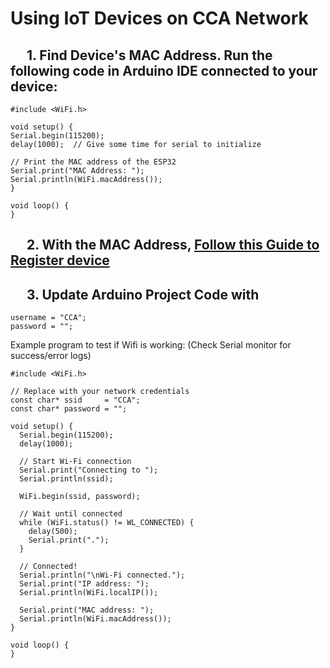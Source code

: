# Using IoT Devices on CCA Network
## &emsp; 1. Find Device's MAC Address. Run the following code in Arduino IDE connected to your device:
   ```
   #include <WiFi.h>

void setup() {
  Serial.begin(115200);
  delay(1000);  // Give some time for serial to initialize

  // Print the MAC address of the ESP32
  Serial.print("MAC Address: ");
  Serial.println(WiFi.macAddress());
}

void loop() {
}
   ```
## &emsp; 2. With the MAC Address, [Follow this Guide to Register device](https://portal.cca.edu/knowledge-base/general/registering-iot-devices-to-wifi/)
## &emsp; 3. Update Arduino Project Code with
```
username = "CCA";
password = "";
```
Example program to test if Wifi is working: (Check Serial monitor for success/error logs)
```
#include <WiFi.h>

// Replace with your network credentials
const char* ssid     = "CCA";
const char* password = "";

void setup() {
  Serial.begin(115200);
  delay(1000);

  // Start Wi-Fi connection
  Serial.print("Connecting to ");
  Serial.println(ssid);

  WiFi.begin(ssid, password);

  // Wait until connected
  while (WiFi.status() != WL_CONNECTED) {
    delay(500);
    Serial.print(".");
  }

  // Connected!
  Serial.println("\nWi-Fi connected.");
  Serial.print("IP address: ");
  Serial.println(WiFi.localIP());

  Serial.print("MAC address: ");
  Serial.println(WiFi.macAddress());
}

void loop() {
}

```
